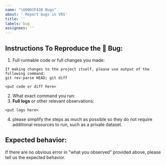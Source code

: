 ```yaml
---
name: "\U0001F41B Bugs"
about: ' Report bugs in VRS'
title: ''
labels: bug
assignees: ''
---
```


## Instructions To Reproduce the 🐛 Bug:

1. Full runnable code or full changes you made:

```
If making changes to the project itself, please use output of the following command:
git rev-parse HEAD; git diff

<put code or diff here>
```

2. What exact command you run:
3. **Full logs** or other relevant observations:

```
<put logs here>
```

4. please simplify the steps as much as possible so they do not require additional resources to run, such as a private dataset.

## Expected behavior:

If there are no obvious error in "what you observed" provided above, please tell us the expected behavior.
